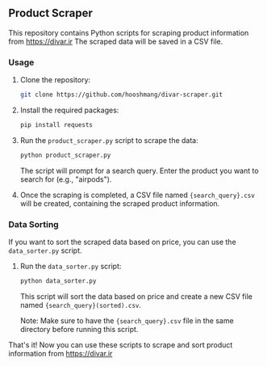 ## Product Scraper

This repository contains Python scripts for scraping product information from https://divar.ir The scraped data will be saved in a CSV file.

### Usage

1. Clone the repository:

   ```bash
   git clone https://github.com/hooshmang/divar-scraper.git
   ```

2. Install the required packages:

   ```bash
   pip install requests
   ```

3. Run the `product_scraper.py` script to scrape the data:

   ```bash
   python product_scraper.py
   ```

   The script will prompt for a search query. Enter the product you want to search for (e.g., "airpods").

4. Once the scraping is completed, a CSV file named `{search_query}.csv` will be created, containing the scraped product information.

### Data Sorting

If you want to sort the scraped data based on price, you can use the `data_sorter.py` script.

1. Run the `data_sorter.py` script:

   ```bash
   python data_sorter.py
   ```

   This script will sort the data based on price and create a new CSV file named `{search_query}(sorted).csv`.

   Note: Make sure to have the `{search_query}.csv` file in the same directory before running this script.

That's it! Now you can use these scripts to scrape and sort product information from https://divar.ir
